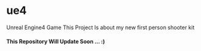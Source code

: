# ue4
Unreal Engine4 Game
This Project Is about my new first person shooter kit

<h4> This Repository Will Update Soon ... :)  </h4>
